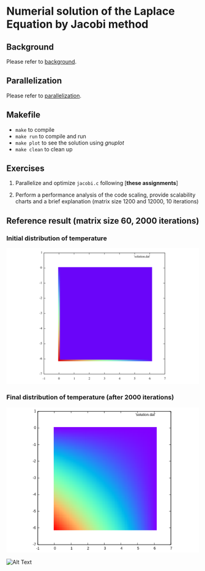 # Numerial solution of the Laplace Equation by Jacobi method
## Background
Please refer to [background](./aux/background.md).

## Parallelization
Please refer to [parallelization](./aux/hints.md).

## Makefile
- `make` to compile
- `make run` to compile and run
- `make plot` to see the solution using *gnuplot*
- `make clean` to clean up


## Exercises
1. Parallelize and optimize `jacobi.c` following
   [**these assignments**]

2. Perform a performance analysis of the code scaling, provide
   scalability charts and a brief explanation (matrix size 1200 and
   12000, 10 iterations)


## Reference result (matrix size 60, 2000 iterations)
### Initial distribution of temperature

<img src="./aux/ref_Init.png" alt="Drawing" style="width: 800px;"/>

### Final distribution of temperature (after 2000 iterations)

<img src="./aux/ref2.png" alt="Drawing" style="width: 1000px;"/>

![Alt Text](aux/animation.gif)
